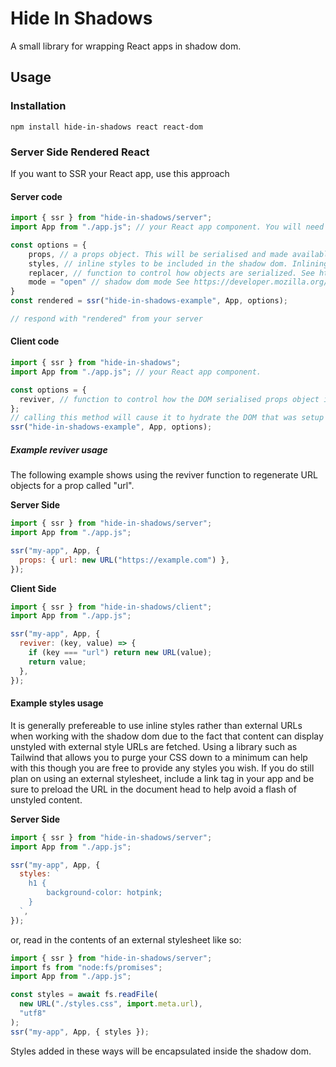 # Hide In Shadows

A small library for wrapping React apps in shadow dom.

## Usage

### Installation

```
npm install hide-in-shadows react react-dom
```

### Server Side Rendered React

If you want to SSR your React app, use this approach

#### Server code

```js
import { ssr } from "hide-in-shadows/server";
import App from "./app.js"; // your React app component. You will need to bundle this if it is in JSX.

const options = {
    props, // a props object. This will be serialised and made available when hydrating on the client side.
    styles, // inline styles to be included in the shadow dom. Inlining styles is good for avoiding FOUC issues.
    replacer, // function to control how objects are serialized. See https://developer.mozilla.org/en-US/docs/Web/JavaScript/Reference/Global_Objects/JSON/stringify
    mode = "open" // shadow dom mode See https://developer.mozilla.org/en-US/docs/Web/API/Web_components/Using_shadow_DOM. Defaults to "open"
}
const rendered = ssr("hide-in-shadows-example", App, options);

// respond with "rendered" from your server
```

#### Client code

```js
import { ssr } from "hide-in-shadows";
import App from "./app.js"; // your React app component.

const options = {
  reviver, // function to control how the DOM serialised props object is deserialised. See https://developer.mozilla.org/en-US/docs/Web/JavaScript/Reference/Global_Objects/JSON/parse.
};
// calling this method will cause it to hydrate the DOM that was setup in the server code section above.
ssr("hide-in-shadows-example", App, options);
```

##### Example reviver usage

The following example shows using the reviver function to regenerate URL objects for a prop called "url".

**Server Side**

```js
import { ssr } from "hide-in-shadows/server";
import App from "./app.js";

ssr("my-app", App, {
  props: { url: new URL("https://example.com") },
});
```

**Client Side**

```js
import { ssr } from "hide-in-shadows/client";
import App from "./app.js";

ssr("my-app", App, {
  reviver: (key, value) => {
    if (key === "url") return new URL(value);
    return value;
  },
});
```

#### Example styles usage

It is generally prefereable to use inline styles rather than external URLs when working with the shadow dom due to the fact that content can display unstyled with external style URLs are fetched.
Using a library such as Tailwind that allows you to purge your CSS down to a minimum can help with this though you are free to provide any styles you wish. If you do still plan on using an external stylesheet, include a link tag in your app and be sure to preload the URL in the document head to help avoid a flash of unstyled content.

**Server Side**

```js
import { ssr } from "hide-in-shadows/server";
import App from "./app.js";

ssr("my-app", App, {
  styles: `
    h1 {
        background-color: hotpink;
    }
  `,
});
```

or, read in the contents of an external stylesheet like so:

```js
import { ssr } from "hide-in-shadows/server";
import fs from "node:fs/promises";
import App from "./app.js";

const styles = await fs.readFile(
  new URL("./styles.css", import.meta.url),
  "utf8"
);
ssr("my-app", App, { styles });
```

Styles added in these ways will be encapsulated inside the shadow dom.
